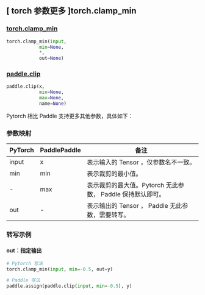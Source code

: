 ## [ torch 参数更多 ]torch.clamp_min
### [torch.clamp_min]()

```python
torch.clamp_min(input,
            min=None,
            *,
            out=None)
```

### [paddle.clip](https://www.paddlepaddle.org.cn/documentation/docs/zh/develop/api/paddle/clip_cn.html#clip)

```python
paddle.clip(x,
            min=None,
            max=None,
            name=None)
```

Pytorch 相比 Paddle 支持更多其他参数，具体如下：
### 参数映射
| PyTorch       | PaddlePaddle | 备注                                                   |
| ------------- | ------------ | ------------------------------------------------------ |
| input       |  x             | 表示输入的 Tensor ，仅参数名不一致。  |
| min         | min            | 表示裁剪的最小值。                                      |
| -         | max            | 表示裁剪的最大值。Pytorch 无此参数， Paddle 保持默认即可。                                      |
|  out        | -              | 表示输出的 Tensor ， Paddle 无此参数，需要转写。    |


### 转写示例
#### out：指定输出
```python
# Pytorch 写法
torch.clamp_min(input, min=-0.5, out=y)

# Paddle 写法
paddle.assign(paddle.clip(input, min=-0.5), y)
```
